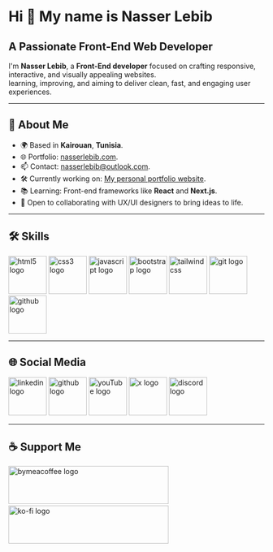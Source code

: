 <h1>Hi 👋 My name is Nasser Lebib</h1>
<h2>A Passionate Front-End Web Developer</h2>
<p>I'm <strong>Nasser Lebib</strong>, a <strong>Front-End developer</strong> focused on crafting responsive, interactive, and visually appealing websites.<br>learning, improving, and aiming to deliver clean, fast, and engaging user experiences.</p>
<hr>
<h2>📄 About Me</h2>
<ul>
    <li>🌍 Based in <strong>Kairouan</strong>, <strong>Tunisia</strong>.</li>
    <li>🌐 Portfolio: <a href="https://nasserlebib.com" target="_blank">nasserlebib.com</a>.</li>
    <li>📫 Contact: <a href="mailto:nasserlebib@outlook.com" target="_blank">nasserlebib@outlook.com</a>.</li>
    <li>🛠️ Currently working on: <a href="https://nasserlebib.com" target="_blank">My personal portfolio website</a>.</li>
    <li>📚 Learning: Front-end frameworks like <strong>React</strong> and <strong>Next.js</strong>.</li>
    <li>🤝 Open to collaborating with UX/UI designers to bring ideas to life.</li>
</ul>
<hr>
<h2>🛠 Skills</h2>
<div>
    <a href="https://developer.mozilla.org/en-US/docs/Web/HTML" target="_blank"><img src="https://img.icons8.com/?size=100&id=20909&format=png&color=E34F26" width="75" alt="html5 logo" /></a>
    <a href="https://developer.mozilla.org/en-US/docs/Web/CSS" target="_blank"><img src="https://img.icons8.com/?size=100&id=21278&format=png&color=1572B6" width="75" alt="css3 logo" /></a>
    <a href="https://developer.mozilla.org/en-US/docs/Web/JavaScript" target="_blank"><img src="https://img.icons8.com/?size=100&id=108784&format=png&color=F7DF1E" width="75" alt="javascript logo" /></a>
    <a href="https://getbootstrap.com" target="_blank"><img src="https://img.icons8.com/?size=100&id=PndQWK6M1Hjo&format=png&color=000000" width="75" alt="bootstrap logo"/></a>
    <a href="https://tailwindcss.com" target="_blank"><img src="https://img.icons8.com/?size=100&id=4PiNHtUJVbLs&format=png&color=000000" width="75" alt="tailwindcss"/></a>
    <a href="https://git-scm.com" target="_blank"><img src="https://img.icons8.com/?size=100&id=20906&format=png&color=F05032" width="75" alt="git logo" /></a>
    <a href="https://github.com" target="_blank"><img src="https://img.icons8.com/?size=100&id=3tC9EQumUAuq&format=png&color=FFFFFF" width="75" alt="github logo" /></a>
</div>
<hr>
<h2>🌐 Social Media</h2>
<div>
    <a href="https://linkedin.com/in/nasserlebib" target="_blank"><img src="https://img.icons8.com/?size=100&id=13930&format=png&color=0A66C2" width="75" alt="linkedin logo" /></a>
    <a href="https://github.com/nasserlebib" target="_blank"><img src="https://img.icons8.com/?size=100&id=3tC9EQumUAuq&format=png&color=FFFFFF" width="75" alt="github logo" /></a>
    <a href="https://youtube.com/@nasser-lebib" target="_blank"><img src="https://img.icons8.com/?size=100&id=19318&format=png&color=FF0000" width="75" alt="youTube logo" /></a>
    <a href="https://x.com/nasserlebib" target="_blank"><img src="https://img.icons8.com/?size=100&id=YfCbGWCWcuar&format=png&color=FFFFFF" width="75" alt="x logo" /></a>
    <a href="https://discord.gg/38q3tVq5wd" target="_blank"><img src="https://img.icons8.com/?size=100&id=M725CLW4L7wE&format=png&color=5865F2" width="75" alt="discord logo" /></a>
</div>
<hr>
<h2>☕ Support Me</h3>
<div>
    <a href="https://www.buymeacoffee.com/nasserlebib" target="_blank"><img src="https://cdn.buymeacoffee.com/buttons/v2/default-yellow.png" height="75" width="315" alt="bymeacoffee logo"/></a>
    <img width="18"><img>
    <a href="https://ko-fi.com/nasserlebib" target="_blank"><img src="https://storage.ko-fi.com/cdn/kofi3.png?v=3" height="75" width="315" alt="ko-fi logo"/></a>
</div>
